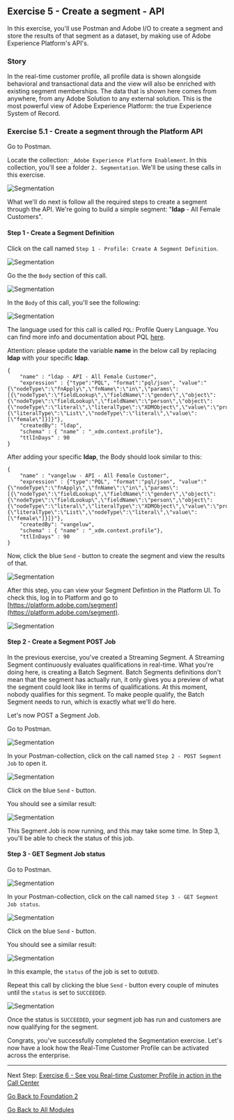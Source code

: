 ## Exercise 5 - Create a segment - API

In this exercise, you'll use Postman and Adobe I/O to create a segment and store the results of that segment as a dataset, by making use of Adobe Experience Platform's API's.

### Story

In the real-time customer profile, all profile data is shown alongside behavioral and transactional data and the view will also be enriched with existing segment memberships. The data that is shown here comes from anywhere, from any Adobe Solution to any external solution. This is the most powerful view of Adobe Experience Platform: the true Experience System of Record.

### Exercise 5.1 - Create a segment through the Platform API

Go to Postman.

Locate the collection: ```_Adobe Experience Platform Enablement```. In this collection, you'll see a folder ```2. Segmentation```. We'll be using these calls in this exercise.

![Segmentation](./images/pmdtl.png)

What we'll do next is follow all the required steps to create a segment through the API. We're going to build a simple segment: "**ldap** - All Female Customers".

#### Step 1 - Create a Segment Definition

Click on the call named ```Step 1 - Profile: Create A Segment Definition```.

![Segmentation](./images/s1_call.png)

Go the the ```Body``` section of this call.

![Segmentation](./images/s1_body.png)

In the ```Body``` of this call, you'll see the following:

![Segmentation](./images/s1_bodydtl.png)

The language used for this call is called ```PQL```: Profile Query Language.
You can find more info and documentation about PQL [here](https://www.adobe.io/apis/experienceplatform/home/profile-identity-segmentation/profile-identity-segmentation-services.html#!api-specification/markdown/narrative/technical_overview/unified_profile_architectural_overview/unified_profile_pql.md). 

Attention: please update the variable **name** in the below call by replacing **ldap** with your specific **ldap**.

```
{
    "name" : "ldap - API - All Female Customer",
    "expression" : {"type":"PQL", "format":"pql/json", "value":"{\"nodeType\":\"fnApply\",\"fnName\":\"in\",\"params\":[{\"nodeType\":\"fieldLookup\",\"fieldName\":\"gender\",\"object\":{\"nodeType\":\"fieldLookup\",\"fieldName\":\"person\",\"object\":{\"nodeType\":\"literal\",\"literalType\":\"XDMObject\",\"value\":\"profile\"}}},{\"literalType\":\"List\",\"nodeType\":\"literal\",\"value\":[\"female\"]}]}"},
    "createdBy": "ldap",
    "schema" : { "name" : "_xdm.context.profile"},
    "ttlInDays" : 90
}
```
After adding your specific **ldap**, the Body should look similar to this:

```
{
    "name" : "vangeluw - API - All Female Customer",
    "expression" : {"type":"PQL", "format":"pql/json", "value":"{\"nodeType\":\"fnApply\",\"fnName\":\"in\",\"params\":[{\"nodeType\":\"fieldLookup\",\"fieldName\":\"gender\",\"object\":{\"nodeType\":\"fieldLookup\",\"fieldName\":\"person\",\"object\":{\"nodeType\":\"literal\",\"literalType\":\"XDMObject\",\"value\":\"profile\"}}},{\"literalType\":\"List\",\"nodeType\":\"literal\",\"value\":[\"female\"]}]}"},
    "createdBy": "vangeluw",
    "schema" : { "name" : "_xdm.context.profile"},
    "ttlInDays" : 90
}
```

Now, click the blue ```Send``` - button to create the segment and view the results of that.

![Segmentation](./images/s1_bodydtl_results.png)

After this step, you can view your Segment Defintion in the Platform UI. To check this, log in to Platform and go to [https://platform.adobe.com/segment](https://platform.adobe.com/segment). 

![Segmentation](./images/s1_segmentdef.png)

#### Step 2 - Create a Segment POST Job

In the previous exercise, you've created a Streaming Segment. A Streaming Segment continuously evaluates qualifications in real-time. What you're doing here, is creating a Batch Segment. Batch Segments definitions don't mean that the segment has actually run, it only gives you a preview of what the segment could look like in terms of qualifications. At this moment, nobody qualifies for this segment. To make people qualify, the Batch Segment needs to run, which is exactly what we'll do here.

Let's now POST a Segment Job.

Go to Postman.

![Segmentation](./images/pmdtl.png)

In your Postman-collection, click on the call named ```Step 2 - POST Segment Job``` to open it.

![Segmentation](./images/s2_call.png)

Click on the blue ```Send``` - button.

You should see a similar result:

![Segmentation](./images/s2_call_response.png)

This Segment Job is now running, and this may take some time. In Step 3, you'll be able to check the status of this job.


#### Step 3 - GET Segment Job status

Go to Postman.

![Segmentation](./images/pmdtl.png)

In your Postman-collection, click on the call named ```Step 3 - GET Segment Job status```.

![Segmentation](./images/s3_call.png)

Click on the blue ```Send``` - button.

You should see a similar result:

![Segmentation](./images/s3_status.png)

In this example, the ```status``` of the job is set to ```QUEUED```.

Repeat this call by clicking the blue ```Send``` - button every couple of minutes until the ```status``` is set to ```SUCCEEDED```.

![Segmentation](./images/s3_status_succeeded.png)

Once the status is ```SUCCEEDED```, your segment job has run and customers are now qualifying for the segment.

Congrats, you've successfully completed the Segmentation exercise. Let's now have a look how the Real-Time Customer Profile can be activated across the enterprise.

---

Next Step: [Exercise 6 - See you Real-time Customer Profile in action in the Call Center](./ex6.md)

[Go Back to Foundation 2](./README.md)

[Go Back to All Modules](../../README.md)